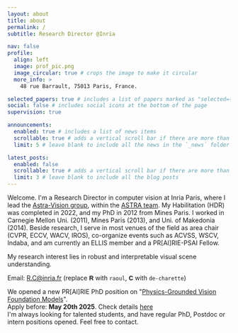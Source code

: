 ```yaml
---
layout: about
title: about
permalink: /
subtitle: Research Director @Inria

nav: false
profile:
  align: left
  image: prof_pic.png
  image_circular: true # crops the image to make it circular
  more_info: >
    48 rue Barrault, 75013 Paris, France.

selected_papers: true # includes a list of papers marked as "selected={true}"
social: false # includes social icons at the bottom of the page
supervision: true

announcements:
  enabled: true # includes a list of news items
  scrollable: true # adds a vertical scroll bar if there are more than 3 news items
  limit: 5 # leave blank to include all the news in the `_news` folder

latest_posts:
  enabled: false
  scrollable: true # adds a vertical scroll bar if there are more than 3 new posts items
  limit: 3 # leave blank to include all the blog posts
---
```


Welcome. 
I'm a Research Director in computer vision at Inria Paris, where I lead the [Astra-Vision group](https://astra-vision.github.io/), within the [ASTRA team](https://astra-team.github.io/). 
My Habilitation (HDR) was completed in 2022, and my PhD in 2012 from Mines Paris. I worked in Carnegie Mellon Uni. (2011), Mines Paris (2013), and Uni. of Makedonia (2014). Beside research, I serve in most venues of the field as area chair (CVPR, ECCV, WACV, IROS), co-organize events such as ACVSS, WSCV, Indaba, and am currently an ELLIS member and a PR\[AI\]RIE-PSAI Fellow.

My research interest lies in robust and interpretable visual scene understanding.

<i class="fa-solid fa-envelope"></i> Email: <span style="">R.C@inria.fr</span> (replace <span style="font-family: sans-serif; font-weight: bold;">R</span> with <code style="color: unset;">raoul</code>, <span style="font-family: sans-serif; font-weight: bold;">C</span> with <code style="color: unset;">de-charette</code>)

<div class="jobads">
  <div class="ad">
    We opened a new PR[AI]RIE PhD position on "<a href="https://astra-vision.github.io/assets/pdf/inria_prairie_phd-physics-vfm.pdf">Physics-Grounded Vision Foundation Models</a>".<br>Apply before: <b>May 20th 2025</b>. Check details <a href="https://astra-vision.github.io/assets/pdf/inria_prairie_phd-physics-vfm.pdf">here</a>
  </div>
  <div class="ad">
    I'm always looking for talented students, and have regular PhD, Postdoc or intern positions opened. Feel free to contact.
  </div>
</div>
